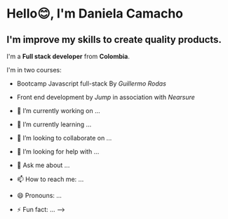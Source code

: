 # Hello😊, I'm Daniela Camacho

## I'm improve my skills to create quality products.

I'm a **Full stack developer** from **Colombia**.

I'm in two courses:
- Bootcamp Javascript full-stack By _Guillermo Rodas_
- Front end development by _Jump_ in association with _Nearsure_

- 🔭 I’m currently working on ...
- 🌱 I’m currently learning ...
- 👯 I’m looking to collaborate on ...
- 🤔 I’m looking for help with ...
- 💬 Ask me about ...
- 📫 How to reach me: ...
- 😄 Pronouns: ...
- ⚡ Fun fact: ...
-->

